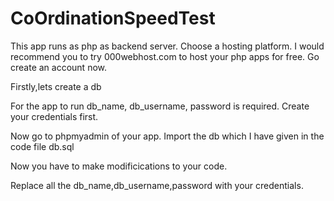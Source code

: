 # CoOrdinationSpeedTest


This app runs as php as backend server. Choose a hosting platform. I would recommend you to try 000webhost.com to host your php apps for free. Go create an account now.

Firstly,lets create a db

For the app to run db_name, db_username, password is required. Create your credentials first.

Now go to phpmyadmin of your app. Import the db which I have given in the code file db.sql

Now you have to make modificications to your code.

Replace all the db_name,db_username,password with your credentials.
